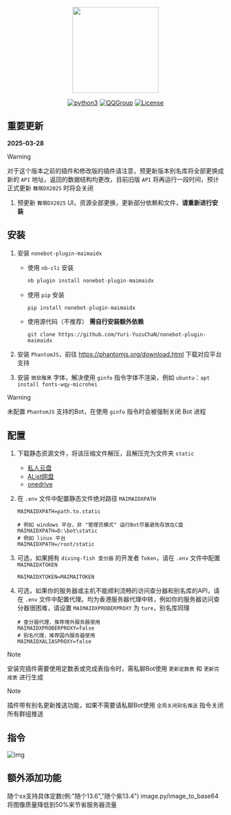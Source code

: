 <div align='center'>

<a><img src='https://raw.githubusercontent.com/Yuri-YuzuChaN/nonebot-plugin-maimaidx/master/favicon.png' width='200px' height='200px' akt='maimaidx'></a>

[![python3](https://img.shields.io/badge/python-3.9+-blue.svg)](https://www.python.org/)
[![QQGroup](https://img.shields.io/badge/QQGroup-Join-blue)](https://qm.qq.com/q/gDIf3fGSPe)
[![License](https://img.shields.io/badge/license-MIT-blue.svg)](https://opensource.org/licenses/MIT)

</div>


## 重要更新

**2025-03-28**

> [!WARNING]
> 对于这个版本之前的插件和修改版的插件请注意，预更新版本别名库将全部更换成新的 `API` 地址，返回的数据结构均更改，目前旧版 `API` 将再运行一段时间，预计正式更新 `舞萌DX2025` 时将会关闭

1. 预更新 `舞萌DX2025` UI，资源全部更换，更新部分依赖和文件，**请重新进行安装**

## 安装

1. 安装 `nonebot-plugin-maimaidx`

    - 使用 `nb-cli` 安装
        ``` python
        nb plugin install nonebot-plugin-maimaidx
        ```
    - 使用 `pip` 安装
        ``` python
        pip install nonebot-plugin-maimaidx
        ```
    - 使用源代码（不推荐） **需自行安装额外依赖**
        ``` git
        git clone https://github.com/Yuri-YuzuChaN/nonebot-plugin-maimaidx
        ```
    
2. 安装 `PhantomJS`，前往 https://phantomjs.org/download.html 下载对应平台支持
3. 安装 `微软雅黑` 字体，解决使用 `ginfo` 指令字体不渲染，例如 `ubuntu`：`apt install fonts-wqy-microhei`

> [!WARNING]
> 未配置 `PhantomJS` 支持的Bot，在使用 `ginfo` 指令时会被强制关闭 Bot 进程

## 配置
   
1. 下载静态资源文件，将该压缩文件解压，且解压完为文件夹 `static`

   - [私人云盘](https://cloud.yuzuchan.moe/f/1bUn/Resource.7z)
   - [AList网盘](https://share.yuzuchan.moe/p/Resource.7z?sign=EvCwaGwJrneyD1Olq00NG3HXNK7fQKpx_sa3Ck9Uzjs=:0)
   - [onedrive](https://yuzuai-my.sharepoint.com/:u:/g/personal/yuzuchan_yuzuai_onmicrosoft_com/EdGUKRSo-VpHjT2noa_9EroBVO27iYMSQO3oFnZjpYTbqA?e=FE4KXY)

2. 在 `.env` 文件中配置静态文件绝对路径 `MAIMAIDXPATH`

    ``` dotenv
    MAIMAIDXPATH=path.to.static

    # 例如 windows 平台，非 "管理员模式" 运行Bot尽量避免存放在C盘
    MAIMAIDXPATH=D:\bot\static
    # 例如 linux 平台
    MAIMAIDXPATH=/root/static
    ```

3. 可选，如果拥有 `diving-fish 查分器` 的开发者 `Token`，请在 `.env` 文件中配置 `MAIMAIDXTOKEN`
   
    ``` dotenv
    MAIMAIDXTOKEN=MAIMAITOKEN
    ```

4. 可选，如果你的服务器或主机不能顺利流畅的访问查分器和别名库的API，请在 `.env` 文件中配置代理。均为香港服务器代理中转，例如你的服务器访问查分器很困难，请设置 `MAIMAIDXPROBERPROXY` 为 `ture`，别名库同理

    ``` dotenv
    # 查分器代理，推荐境外服务器使用
    MAIMAIDXPROBERPROXY=false
    # 别名代理，推荐国内服务器使用
    MAIMAIDXALIASPROXY=false
    ```

> [!NOTE]
> 安装完插件需要使用定数表或完成表指令时，需私聊Bot使用 `更新定数表` 和 `更新完成表` 进行生成

> [!NOTE]
> 插件带有别名更新推送功能，如果不需要请私聊Bot使用 `全局关闭别名推送` 指令关闭所有群组推送

## 指令

![img](https://raw.githubusercontent.com/Yuri-YuzuChaN/nonebot-plugin-maimaidx/master/nonebot_plugin_maimaidx/maimaidxhelp.png)

## 额外添加功能
随个xx支持具体定数(例:"随个13.6","随个紫13.4")
image.py/image_to_base64 将图像质量降低到50%来节省服务器流量